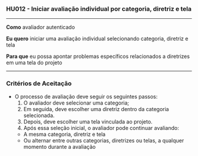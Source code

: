 ### HU012 - Iniciar avaliação individual por categoria, diretriz e tela

---

**Como** avaliador autenticado

**Eu quero** iniciar uma avaliação individual selecionando categoria, diretriz e tela

**Para que** eu possa apontar problemas específicos relacionados a diretrizes em uma tela do projeto

---

### Critérios de Aceitação

- O processo de avaliação deve seguir os seguintes passos:
  1. O avaliador deve selecionar uma categoria;
  2. Em seguida, deve escolher uma diretriz dentro da categoria selecionada.
  3. Depois, deve escolher uma tela vinculada ao projeto.
  4. Após essa seleção inicial, o avaliador pode continuar avaliando:
  - A mesma categoria, diretriz e tela
  - Ou alternar entre outras categorias, diretrizes ou telas, a qualquer momento durante a avaliação

